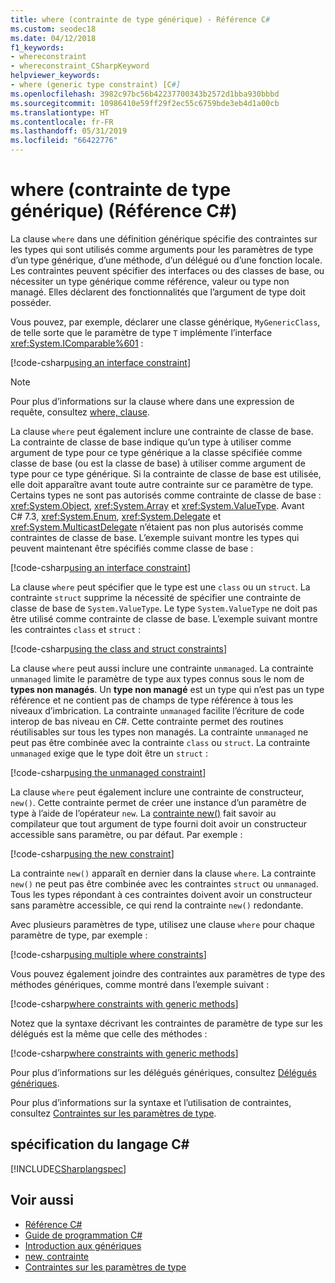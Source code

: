 ```yaml
---
title: where (contrainte de type générique) - Référence C#
ms.custom: seodec18
ms.date: 04/12/2018
f1_keywords:
- whereconstraint
- whereconstraint_CSharpKeyword
helpviewer_keywords:
- where (generic type constraint) [C#]
ms.openlocfilehash: 3982c97bc56b42237700343b2572d1bba930bbbd
ms.sourcegitcommit: 10986410e59ff29f2ec55c6759bde3eb4d1a00cb
ms.translationtype: HT
ms.contentlocale: fr-FR
ms.lasthandoff: 05/31/2019
ms.locfileid: "66422776"
---
```

# <a name="where-generic-type-constraint-c-reference"></a>where (contrainte de type générique) (Référence C#)

La clause `where` dans une définition générique spécifie des contraintes sur les types qui sont utilisés comme arguments pour les paramètres de type d’un type générique, d’une méthode, d’un délégué ou d’une fonction locale. Les contraintes peuvent spécifier des interfaces ou des classes de base, ou nécessiter un type générique comme référence, valeur ou type non managé. Elles déclarent des fonctionnalités que l’argument de type doit posséder.

Vous pouvez, par exemple, déclarer une classe générique, `MyGenericClass`, de telle sorte que le paramètre de type `T` implémente l’interface <xref:System.IComparable%601> :

[!code-csharp[using an interface constraint](../../../../samples/snippets/csharp/keywords/GenericWhereConstraints.cs#1)]

> [!NOTE]
> Pour plus d’informations sur la clause where dans une expression de requête, consultez [where, clause](where-clause.md).

La clause `where` peut également inclure une contrainte de classe de base. La contrainte de classe de base indique qu’un type à utiliser comme argument de type pour ce type générique a la classe spécifiée comme classe de base (ou est la classe de base) à utiliser comme argument de type pour ce type générique. Si la contrainte de classe de base est utilisée, elle doit apparaître avant toute autre contrainte sur ce paramètre de type. Certains types ne sont pas autorisés comme contrainte de classe de base : <xref:System.Object>, <xref:System.Array> et <xref:System.ValueType>. Avant C# 7.3, <xref:System.Enum>, <xref:System.Delegate> et <xref:System.MulticastDelegate> n’étaient pas non plus autorisés comme contraintes de classe de base. L’exemple suivant montre les types qui peuvent maintenant être spécifiés comme classe de base :

[!code-csharp[using an interface constraint](../../../../samples/snippets/csharp/keywords/GenericWhereConstraints.cs#2)]

La clause `where` peut spécifier que le type est une `class` ou un `struct`. La contrainte `struct` supprime la nécessité de spécifier une contrainte de classe de base de `System.ValueType`. Le type `System.ValueType` ne doit pas être utilisé comme contrainte de classe de base. L’exemple suivant montre les contraintes `class` et `struct` :

[!code-csharp[using the class and struct constraints](../../../../samples/snippets/csharp/keywords/GenericWhereConstraints.cs#3)]

La clause `where` peut aussi inclure une contrainte `unmanaged`. La contrainte `unmanaged` limite le paramètre de type aux types connus sous le nom de **types non managés**. Un **type non managé** est un type qui n’est pas un type référence et ne contient pas de champs de type référence à tous les niveaux d’imbrication. La contrainte `unmanaged` facilite l’écriture de code interop de bas niveau en C#. Cette contrainte permet des routines réutilisables sur tous les types non managés. La contrainte `unmanaged` ne peut pas être combinée avec la contrainte `class` ou `struct`. La contrainte `unmanaged` exige que le type doit être un `struct` :

[!code-csharp[using the unmanaged constraint](../../../../samples/snippets/csharp/keywords/GenericWhereConstraints.cs#4)]

La clause `where` peut également inclure une contrainte de constructeur, `new()`. Cette contrainte permet de créer une instance d’un paramètre de type à l’aide de l’opérateur `new`. La [contrainte new()](new-constraint.md) fait savoir au compilateur que tout argument de type fourni doit avoir un constructeur accessible sans paramètre, ou par défaut. Par exemple :

[!code-csharp[using the new constraint](../../../../samples/snippets/csharp/keywords/GenericWhereConstraints.cs#5)]

La contrainte `new()` apparaît en dernier dans la clause `where`. La contrainte `new()` ne peut pas être combinée avec les contraintes `struct` ou `unmanaged`. Tous les types répondant à ces contraintes doivent avoir un constructeur sans paramètre accessible, ce qui rend la contrainte `new()` redondante.

Avec plusieurs paramètres de type, utilisez une clause `where` pour chaque paramètre de type, par exemple :

[!code-csharp[using multiple where constraints](../../../../samples/snippets/csharp/keywords/GenericWhereConstraints.cs#6)]

Vous pouvez également joindre des contraintes aux paramètres de type des méthodes génériques, comme montré dans l’exemple suivant :

[!code-csharp[where constraints with generic methods](../../../../samples/snippets/csharp/keywords/GenericWhereConstraints.cs#7)]

Notez que la syntaxe décrivant les contraintes de paramètre de type sur les délégués est la même que celle des méthodes :

[!code-csharp[where constraints with generic methods](../../../../samples/snippets/csharp/keywords/GenericWhereConstraints.cs#8)]

Pour plus d’informations sur les délégués génériques, consultez [Délégués génériques](../../../csharp/programming-guide/generics/generic-delegates.md).

Pour plus d’informations sur la syntaxe et l’utilisation de contraintes, consultez [Contraintes sur les paramètres de type](../../../csharp/programming-guide/generics/constraints-on-type-parameters.md).

## <a name="c-language-specification"></a>spécification du langage C#

 [!INCLUDE[CSharplangspec](~/includes/csharplangspec-md.md)]

## <a name="see-also"></a>Voir aussi

- [Référence C#](../../../csharp/language-reference/index.md)
- [Guide de programmation C#](../../../csharp/programming-guide/index.md)
- [Introduction aux génériques](../../../csharp/programming-guide/generics/index.md)
- [new, contrainte](../../../csharp/language-reference/keywords/new-constraint.md)
- [Contraintes sur les paramètres de type](../../../csharp/programming-guide/generics/constraints-on-type-parameters.md)
